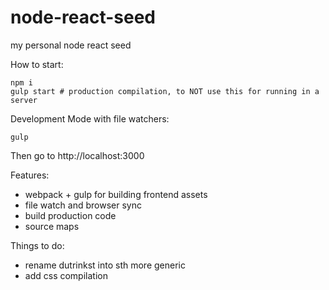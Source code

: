 # node-react-seed
my personal node react seed

How to start:
```
npm i
gulp start # production compilation, to NOT use this for running in a server
```
Development Mode with file watchers:
```
gulp
```
Then go to http://localhost:3000 

Features:
- webpack + gulp for building frontend assets
- file watch and browser sync 
- build production code
- source maps

Things to do:
- rename dutrinkst into sth more generic
- add css compilation

